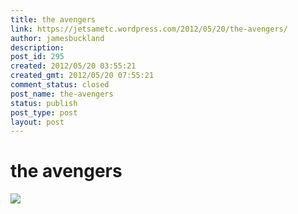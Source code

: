 ```yaml
---
title: the avengers
link: https://jetsametc.wordpress.com/2012/05/20/the-avengers/
author: jamesbuckland
description: 
post_id: 295
created: 2012/05/20 03:55:21
created_gmt: 2012/05/20 07:55:21
comment_status: closed
post_name: the-avengers
status: publish
post_type: post
layout: post
---
```


# the avengers

![](http://jetsametc.files.wordpress.com/2012/05/20120521-180133.jpg)